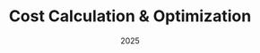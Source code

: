 ---
title: "Cost Calculation & Optimization"
date: 2025
weight: 8
chapter: false
pre: "<b>8. </b>"
---
